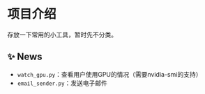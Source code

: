 # 项目介绍
存放一下常用的小工具，暂时先不分类。

## :sparkles: News
- `watch_gpu.py`：查看用户使用GPU的情况（需要nvidia-smi的支持）
- `email_sender.py`：发送电子邮件